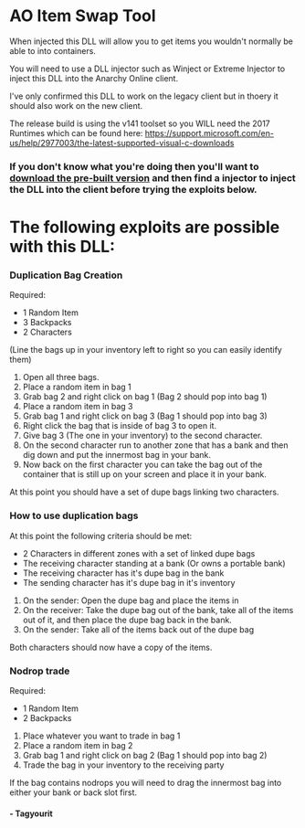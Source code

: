 # AO Item Swap Tool

When injected this DLL will allow you to get items you wouldn't normally be able to into containers. 

You will need to use a DLL injector such as Winject or Extreme Injector to inject this DLL into the Anarchy Online client.

I've only confirmed this DLL to work on the legacy client but in thoery it should also work on the new client.

The release build is using the v141 toolset so you WILL need the 2017 Runtimes which can be found here: https://support.microsoft.com/en-us/help/2977003/the-latest-supported-visual-c-downloads

### If you don't know what you're doing then you'll want to [download the pre-built version](https://github.com/TylerDelmus/AOItemSwapTool/files/1219557/AOItemSwapTool.zip) and then find a injector to inject the DLL into the client before trying the exploits below.

# The following exploits are possible with this DLL:


### Duplication Bag Creation
Required: 

* 1 Random Item
* 3 Backpacks
* 2 Characters

(Line the bags up in your inventory left to right so you can easily identify them)
1. Open all three bags.
2. Place a random item in bag 1
3. Grab bag 2 and right click on bag 1 (Bag 2 should pop into bag 1)
4. Place a random item in bag 3
5. Grab bag 1 and right click on bag 3 (Bag 1 should pop into bag 3)
6. Right click the bag that is inside of bag 3 to open it.
7. Give bag 3 (The one in your inventory) to the second character.
8. On the second character run to another zone that has a bank and then dig down and put the innermost bag in your bank.
9. Now back on the first character you can take the bag out of the container that is still up on your screen and place it in your bank.

At this point you should have a set of dupe bags linking two characters.

### How to use duplication bags
At this point the following criteria should be met:
* 2 Characters in different zones with a set of linked dupe bags
* The receiving character standing at a bank (Or owns a portable bank)
* The receiving character has it's dupe bag in the bank
* The sending character has it's dupe bag in it's inventory

1. On the sender: Open the dupe bag and place the items in
2. On the receiver: Take the dupe bag out of the bank, take all of the items out of it, and then place the dupe bag back in the bank.
3. On the sender: Take all of the items back out of the dupe bag

Both characters should now have a copy of the items.

### Nodrop trade
Required: 

* 1 Random Item
* 2 Backpacks
 
1. Place whatever you want to trade in bag 1
2. Place a random item in bag 2
3. Grab bag 1 and right click on bag 2 (Bag 1 should pop into bag 2)
4. Trade the bag in your inventory to the receiving party

If the bag contains nodrops you will need to drag the innermost bag into either your bank or back slot first.

#### - Tagyourit
